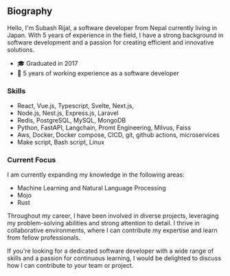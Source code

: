 ## Biography

Hello, I'm Subash Rijal, a software developer from Nepal currently living in Japan. With 5 years of experience in the field, I have a strong background in software development and a passion for creating efficient and innovative solutions.

- 🎓 Graduated in 2017
- 💼 5 years of working experience as a software developer

### Skills

- React, Vue.js, Typescript, Svelte, Next.js,
- Node.js, Nest.js, Express.js, Laravel
- Redis, PostgreSQL, MySQL, MongoDB
- Python, FastAPI, Langchain, Promt Engineering, Milvus, Faiss
- Aws, Docker, Docker compose, CICD, git, github actions, microservices
- Make script, Bash script, Linux

### Current Focus

I am currently expanding my knowledge in the following areas:

- Machine Learning and Natural Language Processing
- Mojo
- Rust

Throughout my career, I have been involved in diverse projects, leveraging my problem-solving abilities and strong attention to detail. I thrive in collaborative environments, where I can contribute my expertise and learn from fellow professionals.

If you're looking for a dedicated software developer with a wide range of skills and a passion for continuous learning, I would be delighted to discuss how I can contribute to your team or project.
